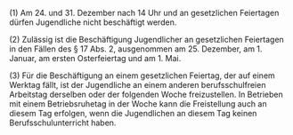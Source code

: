 (1) Am 24. und 31. Dezember nach 14 Uhr und an gesetzlichen Feiertagen dürfen Jugendliche nicht beschäftigt werden.

(2) Zulässig ist die Beschäftigung Jugendlicher an gesetzlichen Feiertagen in den Fällen des § 17 Abs. 2, ausgenommen am 25. Dezember, am 1. Januar, am ersten Osterfeiertag und am 1. Mai.

(3) Für die Beschäftigung an einem gesetzlichen Feiertag, der auf einem Werktag fällt, ist der Jugendliche an einem anderen berufsschulfreien Arbeitstag derselben oder der folgenden Woche freizustellen. In Betrieben mit einem Betriebsruhetag in der Woche kann die Freistellung auch an diesem Tag erfolgen, wenn die Jugendlichen an diesem Tag keinen Berufsschulunterricht haben.